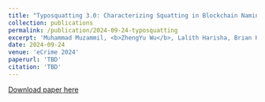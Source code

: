 ```yaml
---
title: "Typosquatting 3.0: Characterizing Squatting in Blockchain Naming Systems"
collection: publications
permalink: /publication/2024-09-24-typosquatting
excerpt: 'Muhammad Muzammil, <b>ZhengYu Wu</b>, Lalith Harisha, Brian Kondracki, Nick Nikiforakis'
date: 2024-09-24
venue: 'eCrime 2024'
paperurl: 'TBD'
citation: 'TBD'
---
```

[Download paper here](https://arxiv.org/pdf/2411.00352)

